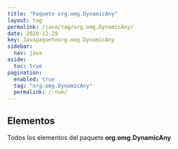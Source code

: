```yaml
---
title: "Paquete org.omg.DynamicAny"
layout: tag
permalink: /java/tag/org.omg.DynamicAny/
date: 2020-12-29
key: Javapaqueteorg.omg.DynamicAny
sidebar: 
  nav: java
aside: 
  toc: true
pagination: 
  enabled: true
  tag: "org.omg.DynamicAny"
  permalink: /:num/
---
```


<h2>Elementos</h2>
Todos los elementos del paquete <strong>org.omg.DynamicAny</strong>
